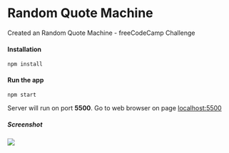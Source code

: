 # Random Quote Machine
Created an Random Quote Machine - freeCodeCamp Challenge

#### Installation
`npm install`

#### Run the app
`npm start`

Server will run on port **5500**. Go to web browser on page [localhost:5500](http://localhost:5500)

##### Screenshot
![](https://raw.githubusercontent.com/LakshmiPriyaSR/freecodecamp-projects/master/randomquotemachine/assets/screenshot.png)

